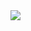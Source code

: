 <img src="[https://media.giphy.com/media/p4NLw3I4U0idi/giphy.gif](https://github.com/niki9011/web_apps-django/blob/main/fruitipedia_exam/static/images/index.png)https://github.com/niki9011/web_apps-django/blob/main/fruitipedia_exam/static/images/index.png"/>
